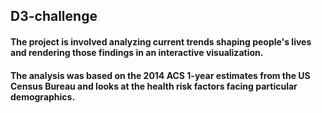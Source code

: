 ## D3-challenge
#### The project is involved analyzing current trends shaping people's lives and rendering those findings in an interactive visualization.
#### The analysis was based on the 2014 ACS 1-year estimates from the US Census Bureau and looks at the health risk factors facing particular demographics.
